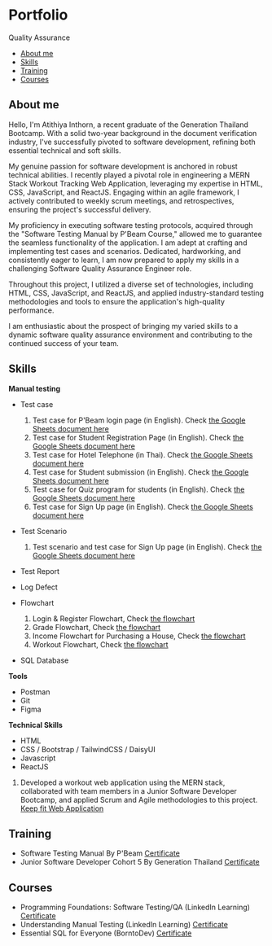 # Portfolio

Quality Assurance

- [About me](#about-me)
- [Skills](#skills)
- [Training](#training)
- [Courses](#courses)

## About me

Hello, I'm Atithiya Inthorn, a recent graduate of the Generation Thailand Bootcamp. With a solid two-year background in the document verification industry, I've successfully pivoted to software development, refining both essential technical and soft skills.

My genuine passion for software development is anchored in robust technical abilities. I recently played a pivotal role in engineering a MERN Stack Workout Tracking Web Application, leveraging my expertise in HTML, CSS, JavaScript, and ReactJS. Engaging within an agile framework, I actively contributed to weekly scrum meetings, and retrospectives, ensuring the project's successful delivery.

My proficiency in executing software testing protocols, acquired through the "Software Testing Manual by P'Beam Course," allowed me to guarantee the seamless functionality of the application. I am adept at crafting and implementing test cases and scenarios. Dedicated, hardworking, and consistently eager to learn, I am now prepared to apply my skills in a challenging Software Quality Assurance Engineer role.

Throughout this project, I utilized a diverse set of technologies, including HTML, CSS, JavaScript, and ReactJS, and applied industry-standard testing methodologies and tools to ensure the application's high-quality performance.

I am enthusiastic about the prospect of bringing my varied skills to a dynamic software quality assurance environment and contributing to the continued success of your team.

## Skills

**Manual testing**

- Test case

  1. Test case for P'Beam login page (in English). Check [the Google Sheets document here](https://docs.google.com/spreadsheets/d/1Exmtcz-MWah1MxQrFPX8lU1-vZJmzWmdLdBud1cDYcs/edit#gid=0)
  2. Test case for Student Registration Page (in English). Check [the Google Sheets document here](https://docs.google.com/spreadsheets/d/1k4F98jPn8zjbICog5iZ6jmYXvqGFk3lyB7n14XVKOZ0/edit#gid=0)
  3. Test case for Hotel Telephone (in Thai). Check [the Google Sheets document here](https://docs.google.com/spreadsheets/d/1LGTuMxuu9qkscrHzpxp3N345q7-KMg7tyHYKI0bU2vw/edit#gid=738757611)
  4. Test case for Student submission (in English). Check [the Google Sheets document here](https://docs.google.com/spreadsheets/d/1Bq7sQLCkfWOfSQgWzZG1i4XKfi4Lfvjjy31Zl4mwsKI/edit#gid=0)
  5. Test case for Quiz program for students (in English). Check [the Google Sheets document here](https://docs.google.com/spreadsheets/d/1oTiaQE0XdUUlZLUW0zHZC3CWvlJpEHJG9iEOjyY1v44/edit#gid=0)
  6. Test case for Sign Up page (in English). Check [the Google Sheets document here](https://docs.google.com/spreadsheets/d/15FPK0khDCfa7M1nA-sVyTSKoDY9LD38TWJHnBL4_t64/edit#gid=325026868)

- Test Scenario

  1. Test scenario and test case for Sign Up page (in English). Check [the Google Sheets document here](https://docs.google.com/spreadsheets/d/15FPK0khDCfa7M1nA-sVyTSKoDY9LD38TWJHnBL4_t64/edit#gid=325026868)

- Test Report

- Log Defect

- Flowchart
  1. Login & Register Flowchart, Check [the flowchart](https://drive.google.com/file/d/1BLYPM4F7-q9cts9ol_KU3MnfJKYXpsI7/view)
  2. Grade Flowchart, Check [the flowchart](https://drive.google.com/file/d/1vkL17_bcC8q1lBHp-PGaRHJqRbPB9F6u/view)
  3. Income Flowchart for Purchasing a House, Check [the flowchart](https://drive.google.com/file/d/1dp_AghBMhTLyi6me-hRoxNMEw3u0y-vI/view)
  4. Workout Flowchart, Check [the flowchart](https://drive.google.com/file/d/1wR1UowROeZW-li7Q6rRO0E3Z52puyPl0/view)

* SQL Database

**Tools**

- Postman
- Git
- Figma

**Technical Skills**

- HTML
- CSS / Bootstrap / TailwindCSS / DaisyUI
- Javascript
- ReactJS

1.  Developed a workout web application using the MERN stack, collaborated with team members in a Junior Software Developer Bootcamp, and applied Scrum and Agile methodologies to this project. [Keep fit Web Application](https://keepfit-react.vercel.app/)

## Training

- Software Testing Manual By P'Beam
  [Certificate](/file/testingCertificate.pdf)
- Junior Software Developer Cohort 5 By Generation Thailand
  [Certificate](/file/JSDCertificate.pdf)

## Courses

- Programming Foundations: Software Testing/QA (LinkedIn Learning)
  [Certificate](https://www.linkedin.com/learning/certificates/abf9dea1c9e84158213567e36646569fc17eeab5db8e5864a83f8be6a1e5ca54)
- Understanding Manual Testing (LinkedIn Learning)
  [Certificate](https://www.linkedin.com/learning/certificates/8f2680df6318bd450f41d26777739b3e6fad6caed037ae2cee72049068f8bb61)
- Essential SQL for Everyone (BorntoDev)
  [Certificate](https://school.borntodev.com/certificate/cS1MBAgJvURF)
